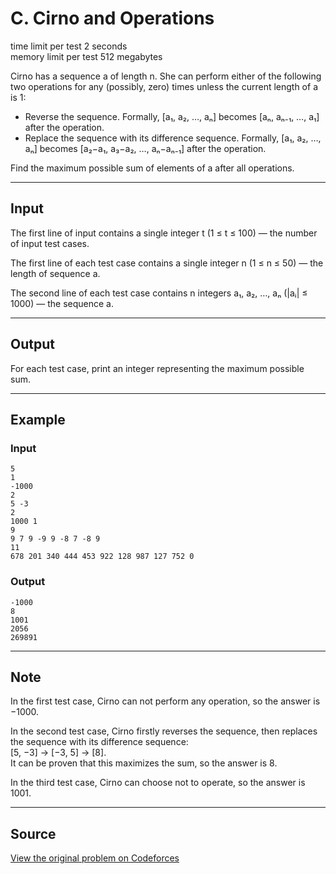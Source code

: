 # C. Cirno and Operations

time limit per test 2 seconds  
memory limit per test 512 megabytes  

Cirno has a sequence a of length n. She can perform either of the following two operations for any (possibly, zero) times unless the current length of a is 1:

- Reverse the sequence. Formally, [a₁, a₂, …, aₙ] becomes [aₙ, aₙ₋₁, …, a₁] after the operation.
- Replace the sequence with its difference sequence. Formally, [a₁, a₂, …, aₙ] becomes [a₂−a₁, a₃−a₂, …, aₙ−aₙ₋₁] after the operation.

Find the maximum possible sum of elements of a after all operations.

---

## Input

The first line of input contains a single integer t (1 ≤ t ≤ 100) — the number of input test cases.

The first line of each test case contains a single integer n (1 ≤ n ≤ 50) — the length of sequence a.

The second line of each test case contains n integers a₁, a₂, …, aₙ (|aᵢ| ≤ 1000) — the sequence a.

---

## Output

For each test case, print an integer representing the maximum possible sum.

---

## Example

### Input
```
5
1
-1000
2
5 -3
2
1000 1
9
9 7 9 -9 9 -8 7 -8 9
11
678 201 340 444 453 922 128 987 127 752 0
```

### Output
```
-1000
8
1001
2056
269891
```

---

## Note

In the first test case, Cirno can not perform any operation, so the answer is −1000.

In the second test case, Cirno firstly reverses the sequence, then replaces the sequence with its difference sequence:  
[5, −3] → [−3, 5] → [8].  
It can be proven that this maximizes the sum, so the answer is 8.

In the third test case, Cirno can choose not to operate, so the answer is 1001.

---

## Source

[View the original problem on Codeforces](https://codeforces.com/contest/2062/problem/C)

